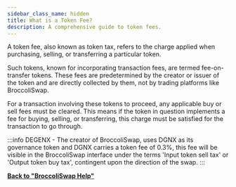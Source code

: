 ```yaml
---
sidebar_class_name: hidden
title: What is a Token Fee?
description: A comprehensive guide to token fees.
---
```


A token fee, also known as token tax, refers to the charge applied when purchasing, selling, or transferring a particular token. 

Such tokens, known for incorporating transaction fees, are termed fee-on-transfer tokens. These fees are predetermined by the creator or issuer of the token and are directly collected by them, not by trading platforms like BroccoliSwap.

For a transaction involving these tokens to proceed, any applicable buy or sell fees must be cleared. This means if the token in question implements a fee for buying, selling, or transferring, this charge must be satisfied for the transaction to go through.

:::info
DEGENX - The creator of BroccoliSwap, uses DGNX as its governance token and DGNX carries a token fee of 0.3%, this fee will be visible in the BroccoliSwap interface under the terms 'Input token sell tax' or 'Output token buy tax', contingent upon the direction of the swap.
:::


**[Back to "BroccoliSwap Help"](/docs/090-Help-Centre/020-Broccoliswap/001-Index.md)**
